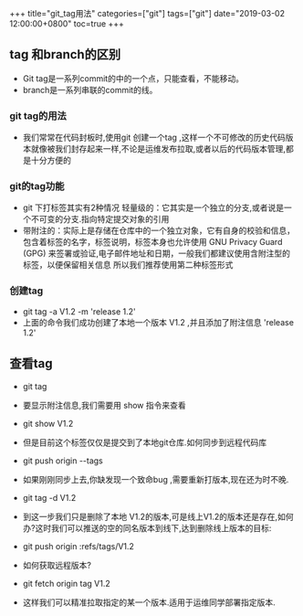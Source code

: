 +++
title="git_tag用法"
categories=["git"] 
tags=["git"] 
date="2019-03-02 12:00:00+0800"
toc=true
+++


## tag 和branch的区别

- Git tag是一系列commit的中的一个点，只能查看，不能移动。
- branch是一系列串联的commit的线。

### git tag的用法

- 我们常常在代码封板时,使用git 创建一个tag ,这样一个不可修改的历史代码版本就像被我们封存起来一样,不论是运维发布拉取,或者以后的代码版本管理,都是十分方便的

### git的tag功能

- git 下打标签其实有2种情况
轻量级的：它其实是一个独立的分支,或者说是一个不可变的分支.指向特定提交对象的引用
- 带附注的：实际上是存储在仓库中的一个独立对象，它有自身的校验和信息，包含着标签的名字，标签说明，标签本身也允许使用 GNU Privacy Guard (GPG) 来签署或验证,电子邮件地址和日期，一般我们都建议使用含附注型的标签，以便保留相关信息
所以我们推荐使用第二种标签形式

### 创建tag

- git tag -a V1.2 -m 'release 1.2'
- 上面的命令我们成功创建了本地一个版本 V1.2 ,并且添加了附注信息 'release 1.2'

## 查看tag

- git tag
- 要显示附注信息,我们需要用 show 指令来查看
- git show V1.2

- 但是目前这个标签仅仅是提交到了本地git仓库.如何同步到远程代码库
- git push origin --tags

- 如果刚刚同步上去,你缺发现一个致命bug ,需要重新打版本,现在还为时不晚.
- git tag -d V1.2

- 到这一步我们只是删除了本地 V1.2的版本,可是线上V1.2的版本还是存在,如何办?这时我们可以推送的空的同名版本到线下,达到删除线上版本的目标:
- git push origin :refs/tags/V1.2

- 如何获取远程版本?
- git fetch origin tag V1.2
- 这样我们可以精准拉取指定的某一个版本.适用于运维同学部署指定版本.